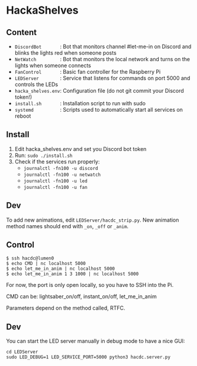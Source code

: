 # HackaShelves

## Content

- `DiscordBot       `: Bot that monitors channel #let-me-in on Discord and blinks the lights red when someone posts
- `NetWatch         `: Bot that monitors the local network and turns on the lights when someone connects
- `FanControl       `: Basic fan controller for the Raspberry Pi
- `LEDServer        `: Service that listens for commands on port 5000 and controls the LEDs
- `hacka_shelves.env`: Configuration file (do not git commit your Discord token!)
- `install.sh       `: Installation script to run with sudo
- `systemd          `: Scripts used to automatically start all services on reboot

## Install

1. Edit hacka\_shelves.env and set you Discord bot token
2. Run: `sudo ./install.sh`
3. Check if the services run properly:
    -  `journalctl -fn100 -u discord`
    -  `journalctl -fn100 -u netwatch`
    -  `journalctl -fn100 -u led`
    -  `journalctl -fn100 -u fan`

## Dev

To add new animations, edit `LEDServer/hacdc_strip.py`. New animation method
names should end with `_on`, `_off` or `_anim`.

## Control
```
$ ssh hacdc@lumen0
$ echo CMD | nc localhost 5000
$ echo let_me_in_anim | nc localhost 5000
$ echo let_me_in_anim 1 3 1000 | nc localhost 5000
```
For now, the port is only open locally, so you have to SSH into the Pi.

CMD can be: lightsaber\_on/off, instant\_on/off, let\_me\_in\_anim

Parameters depend on the method called, RTFC.

## Dev

You can start the LED server manually in debug mode to have a nice GUI:
```
cd LEDServer
sudo LED_DEBUG=1 LED_SERVICE_PORT=5000 python3 hacdc.server.py
```

